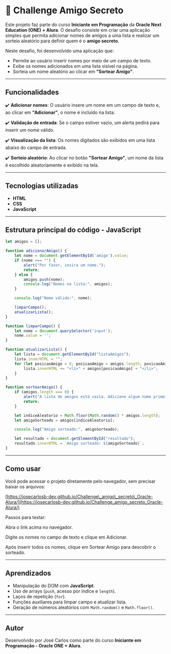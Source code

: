 # 🎁 Challenge Amigo Secreto

Este projeto faz parte do curso **Iniciante em Programação** da **Oracle Next Education (ONE) + Alura**.
O desafio consiste em criar uma aplicação simples que permita adicionar nomes de amigos a uma lista e realizar um sorteio aleatório para definir quem é o **amigo secreto**.

Neste desafio, foi desenvolvido uma aplicação que:

* Permite ao usuário inserir nomes por meio de um campo de texto.
* Exibe os nomes adicionados em uma lista visível na página.
* Sorteia um nome aleatório ao clicar em **"Sortear Amigo"**.

---

## Funcionalidades

✔️ **Adicionar nomes**: O usuário insere um nome em um campo de texto e, ao clicar em **"Adicionar"**, o nome é incluído na lista.

✔️ **Validação de entrada**: Se o campo estiver vazio, um alerta pedirá para inserir um nome válido.

✔️ **Visualização da lista**: Os nomes digitados são exibidos em uma lista abaixo do campo de entrada.

✔️ **Sorteio aleatório**: Ao clicar no botão **"Sortear Amigo"**, um nome da lista é escolhido aleatoriamente e exibido na tela.

---

## Tecnologias utilizadas

* **HTML**
* **CSS**
* **JavaScript**

---

## Estrutura principal do código - JavaScript

```javascript
let amigos = []; 

function adicionarAmigo() {
    let nome = document.getElementById('amigo').value;
    if (nome === "") {
        alert("Por favor, insira um nome.");
        return;
    } else {
        amigos.push(nome);
        console.log("Nomes na lista:", amigos);
    }

    console.log("Nome válido:", nome);

    limparCampo();
    atualizarLista();
}

function limparCampo() {
    let nome = document.querySelector('input');
    nome.value = '';
}

function atualizarLista() {
    let lista = document.getElementById("listaAmigos");
    lista.innerHTML = "";
    for (let posicaoAmigo = 0; posicaoAmigo < amigos.length; posicaoAmigo++) {
        lista.innerHTML += "<li>" + amigos[posicaoAmigo] + "</li>";
    }
}

function sortearAmigo() {
    if (amigos.length === 0) {
        alert("A lista de amigos está vazia. Adicione algum nome primeiro!");
        return;
    }

    let indiceAleatorio = Math.floor(Math.random() * amigos.length);
    let amigoSorteado = amigos[indiceAleatorio];

    console.log("Amigo sorteado:", amigoSorteado);

    let resultado = document.getElementById("resultado");
    resultado.innerHTML = `Amigo sorteado: ${amigoSorteado}`;
}
```

---
## Como usar

Você pode acessar o projeto diretamente pelo navegador, sem precisar baixar os arquivos:

[https://josecarlosb-dev.github.io/Challenge\_amigo\_secreto\_Oracle-Alura/](https://josecarlosb-dev.github.io/Challenge_amigo_secreto_Oracle-Alura/) 

Passos para testar:

Abra o link acima no navegador.

Digite os nomes no campo de texto e clique em Adicionar.

Após inserir todos os nomes, clique em Sortear Amigo para descobrir o sorteado.

---

## Aprendizados

* Manipulação do DOM com **JavaScript**.
* Uso de arrays (`push`, acesso por índice e `length`).
* Laços de repetição (`for`).
* Funções auxiliares para limpar campo e atualizar lista.
* Geração de números aleatórios com `Math.random()` e `Math.floor()`.

---

## Autor

Desenvolvido por José Carlos como parte do curso **Iniciante em Programação - Oracle ONE + Alura**.

